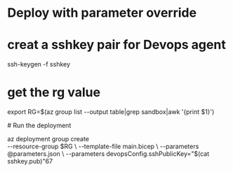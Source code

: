 # Deploy with parameter override

# creat a sshkey pair for Devops agent
ssh-keygen -f sshkey

# get the rg value
export RG=$(az group list --output table|grep sandbox|awk '{print $1}')

# Run the deployment

az deployment group create \
  --resource-group $RG \
  --template-file main.bicep \
  --parameters @parameters.json \
  --parameters devopsConfig.sshPublicKey="$(cat sshkey.pub)"67